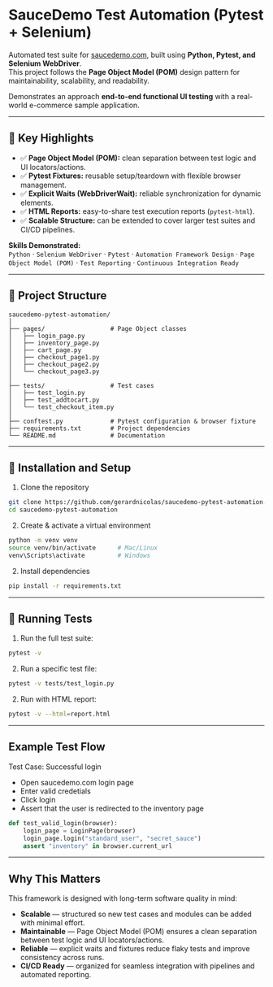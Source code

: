# SauceDemo Test Automation (Pytest + Selenium)

Automated test suite for [saucedemo.com](https://www.saucedemo.com), built using **Python, Pytest, and Selenium WebDriver**.  
This project follows the **Page Object Model (POM)** design pattern for maintainability, scalability, and readability.  

Demonstrates an approach **end-to-end functional UI testing** with a real-world e-commerce sample application.

---

## 🔹 Key Highlights
- ✅ **Page Object Model (POM):** clean separation between test logic and UI locators/actions.  
- ✅ **Pytest Fixtures:** reusable setup/teardown with flexible browser management.  
- ✅ **Explicit Waits (WebDriverWait):** reliable synchronization for dynamic elements.  
- ✅ **HTML Reports:** easy-to-share test execution reports (`pytest-html`).  
- ✅ **Scalable Structure:** can be extended to cover larger test suites and CI/CD pipelines.  

**Skills Demonstrated:**  
`Python` · `Selenium WebDriver` · `Pytest` · `Automation Framework Design` · `Page Object Model (POM)` · `Test Reporting` · `Continuous Integration Ready`

---

## 🔹 Project Structure

```text
saucedemo-pytest-automation/
│
├── pages/                  # Page Object classes
│   ├── login_page.py
│   ├── inventory_page.py
│   ├── cart_page.py
│   ├── checkout_page1.py
│   ├── checkout_page2.py
│   └── checkout_page3.py
│
├── tests/                  # Test cases
│   ├── test_login.py
│   ├── test_addtocart.py
│   └── test_checkout_item.py
│
├── conftest.py             # Pytest configuration & browser fixture
├── requirements.txt        # Project dependencies
└── README.md               # Documentation
```
---
## 🔹 Installation and Setup
1. Clone the repository
```bash
git clone https://github.com/gerardnicolas/saucedemo-pytest-automation.git
cd saucedemo-pytest-automation
```
2. Create & activate a virtual environment
```bash
python -m venv venv
source venv/bin/activate      # Mac/Linux
venv\Scripts\activate         # Windows
```
2. Install dependencies
```bash
pip install -r requirements.txt
```

---

## 🔹 Running Tests
1. Run the full test suite:
```bash
pytest -v
```
2. Run a specific test file:
```bash
pytest -v tests/test_login.py
```
2. Run with HTML report:
```bash
pytest -v --html=report.html
```

---

## Example Test Flow
Test Case: Successful login
- Open saucedemo.com login page
- Enter valid credetials
- Click login
- Assert that the user is redirected to the inventory page
```python
def test_valid_login(browser):
    login_page = LoginPage(browser)
    login_page.login("standard_user", "secret_sauce")
    assert "inventory" in browser.current_url
```

---

## Why This Matters
This framework is designed with long-term software quality in mind:

- **Scalable** — structured so new test cases and modules can be added with minimal effort.  
- **Maintainable** — Page Object Model (POM) ensures a clean separation between test logic and UI locators/actions.  
- **Reliable** — explicit waits and fixtures reduce flaky tests and improve consistency across runs.  
- **CI/CD Ready** — organized for seamless integration with pipelines and automated reporting.  

